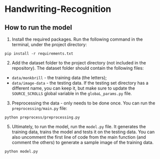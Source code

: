 # Handwriting-Recognition

## How to run the model

1. Install the required packages.
Run the following command in the terminal, under the project directory:
```
pip install -r requirements.txt
```

2. Add the dataset folder to the project directory (not included in the repository). 
The dataset folder should contain the following files:
- ```data/monkbrill``` - the training data (the letters);
- ```data/image-data``` - the testing data. If the testing set directory has a 
different name, you can keep it, but make sure to update the ```SOURCE_SCROLLS```
global variable in the ```globaL_params.py``` file.

3. Preprocessing the data - only needs to be done once. You can run the 
```preprocessing/main.py``` file:
```
python preprocess/preprocessing.py
```

5. Ultimately, to run the model, run the ```model.py``` file. It generates the 
training data, trains the model and tests it on the testing data. You can also 
uncomment the first line of code from the main function (and comment the others)
to generate a sample image of the training data.

```
python model.py
```
